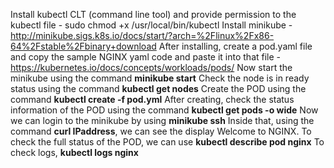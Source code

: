 Install kubectl CLT (command line tool) and provide permission to the kubectl file - sudo chmod +x /usr/local/bin/kubectl
Install minikube - http://minikube.sigs.k8s.io/docs/start/?arch=%2Flinux%2Fx86-64%2Fstable%2Fbinary+download
After installing, create a pod.yaml file and copy the sample NGINX yaml code and paste it into that file - https://kubernetes.io/docs/concepts/workloads/pods/
Now start the minikube using the command **minikube start**
Check the node is in ready status using the command **kubectl get nodes**
Create the POD using the command **kubectl create -f pod.yml**
After creating, check the status information of the POD using the command **kubectl get pods -o wide**
Now we can login to the minikube by using **minikube ssh**
Inside that, using the command **curl IPaddress**, we can see the display Welcome to NGINX.
To check the full status of the POD, we can use **kubectl describe pod nginx** 
To check logs, **kubectl logs nginx**
